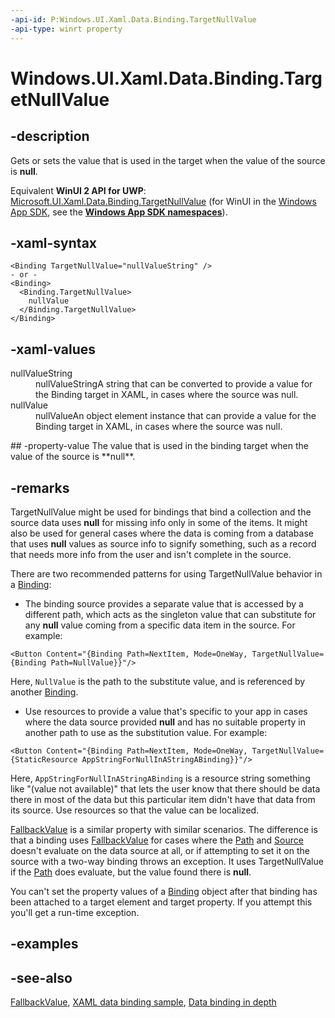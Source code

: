 ```yaml
---
-api-id: P:Windows.UI.Xaml.Data.Binding.TargetNullValue
-api-type: winrt property
---
```


<!-- Property syntax
public object TargetNullValue { get;  set; }
-->

# Windows.UI.Xaml.Data.Binding.TargetNullValue

## -description
Gets or sets the value that is used in the target when the value of the source is **null**.

Equivalent **WinUI 2 API for UWP**: [Microsoft.UI.Xaml.Data.Binding.TargetNullValue](/windows/winui/api/microsoft.ui.xaml.data.binding.targetnullvalue) (for WinUI in the [Windows App SDK](/windows/apps/windows-app-sdk/), see the **[Windows App SDK namespaces](/windows/windows-app-sdk/api/winrt/)**).

## -xaml-syntax
```xaml
<Binding TargetNullValue="nullValueString" />
- or -
<Binding>
  <Binding.TargetNullValue>
    nullValue
  </Binding.TargetNullValue>
</Binding>
```


## -xaml-values
<dl><dt>nullValueString</dt><dd>nullValueStringA string that can be converted to provide a value for the Binding target in XAML, in cases where the source was null.</dd>
<dt>nullValue</dt><dd>nullValueAn object element instance that can provide a value for the Binding target in XAML, in cases where the source was null.</dd>
</dl>
## -property-value
The value that is used in the binding target when the value of the source is **null**.

## -remarks
TargetNullValue might be used for bindings that bind a collection and the source data uses **null** for missing info only in some of the items. It might also be used for general cases where the data is coming from a database that uses **null** values as source info to signify something, such as a record that needs more info from the user and isn't complete in the source.

There are two recommended patterns for using TargetNullValue behavior in a [Binding](binding.md):
+ The binding source provides a separate value that is accessed by a different path, which acts as the singleton value that can substitute for any **null** value coming from a specific data item in the source. For example:

```xaml
<Button Content="{Binding Path=NextItem, Mode=OneWay, TargetNullValue={Binding Path=NullValue}}"/>
```

 Here, `NullValue` is the path to the substitute value, and is referenced by another [Binding](binding.md).
+ Use resources to provide a value that's specific to your app in cases where the data source provided **null** and has no suitable property in another path to use as the substitution value. For example:

```xaml
<Button Content="{Binding Path=NextItem, Mode=OneWay, TargetNullValue={StaticResource AppStringForNullInAStringABinding}}"/>
```

 Here, `AppStringForNullInAStringABinding` is a resource string something like "(value not available)" that lets the user know that there should be data there in most of the data but this particular item didn't have that data from its source. Use resources so that the value can be localized.


[FallbackValue](binding_fallbackvalue.md) is a similar property with similar scenarios. The difference is that a binding uses [FallbackValue](binding_fallbackvalue.md) for cases where the [Path](binding_path.md) and [Source](binding_source.md) doesn't evaluate on the data source at all, or if attempting to set it on the source with a two-way binding throws an exception. It uses TargetNullValue if the [Path](binding_path.md) does evaluate, but the value found there is **null**.

You can't set the property values of a [Binding](binding.md) object after that binding has been attached to a target element and target property. If you attempt this you'll get a run-time exception.

## -examples

## -see-also
[FallbackValue](binding_fallbackvalue.md), [XAML data binding sample](https://github.com/Microsoft/Windows-universal-samples/tree/master/Samples/XamlBind), [Data binding in depth](/windows/uwp/data-binding/data-binding-in-depth)
